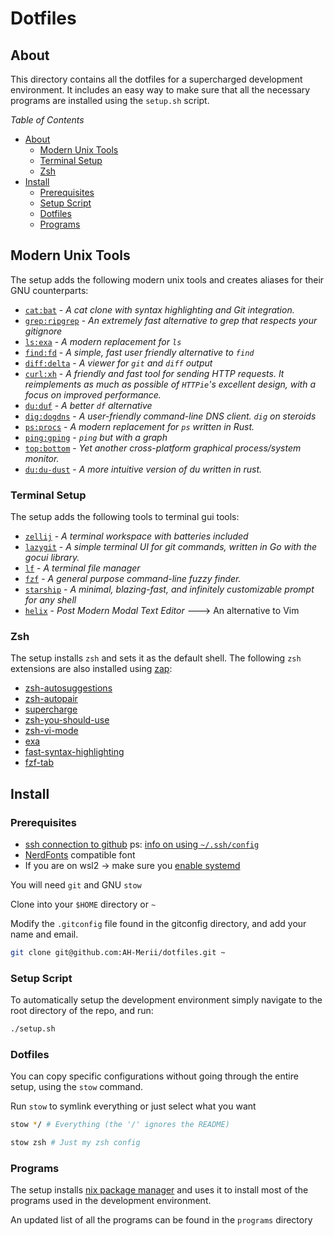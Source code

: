 # Dotfiles
## About
This directory contains all the dotfiles for a supercharged development environment. It includes an easy way to make sure that all the necessary programs are installed using the `setup.sh` script.

*Table of Contents*
- [About](#about)
    - [Modern Unix Tools](#modern-unix-tools)
    - [Terminal Setup](#terminal-setup)
    - [Zsh](#zsh)
- [Install](#install)
    - [Prerequisites](#prerequisites)
    - [Setup Script](#setup-script)
    - [Dotfiles](#dotfiles)
    - [Programs](#programs)

## Modern Unix Tools
The setup adds the following modern unix tools and creates aliases for their GNU counterparts:
* [`cat:bat`](https://github.com/sharkdp/bat) - *A cat clone with syntax highlighting and Git integration.*
* [`grep:ripgrep`](https://github.com/BurntSushi/ripgrep) - *An extremely fast alternative to grep that respects your gitignore*
* [`ls:exa`](https://github.com/ogham/exa) - *A modern replacement for `ls`*
* [`find:fd`](https://github.com/sharkdp/fd) - *A simple, fast user friendly alternative to `find`*
* [`diff:delta`](https://github.com/dandavison/delta) - *A viewer for `git` and `diff` output*
* [`curl:xh`](https://github.com/ducaale/xh) - *A friendly and fast tool for sending HTTP requests. It reimplements as much as possible of `HTTPie`'s excellent design, with a focus on improved performance.*
* [`du:duf`](https://github.com/muesli/duf) - *A better `df` alternative*
* [`dig:dogdns`](https://github.com/ogham/dog) - *A user-friendly command-line DNS client. `dig` on steroids*
* [`ps:procs`](https://github.com/dalance/procs) - *A modern replacement for `ps` written in Rust.*
* [`ping:gping`](https://github.com/orf/gping) - *`ping` but with a graph*
* [`top:bottom`](https://github.com/ClementTsang/bottom) - *Yet another cross-platform graphical process/system monitor.*
* [`du:du-dust`](https://github.com/bootandy/dust) - *A more intuitive version of du written in rust.*

### Terminal Setup
The setup adds the following tools to terminal gui tools:
* [`zellij`](https://github.com/zellij-org/zellij) - *A terminal workspace with batteries included*
* [`lazygit`](https://github.com/jesseduffield/lazygit) - *A simple terminal UI for git commands, written in Go with the gocui library.*
* [`lf`](https://github.com/gokcehan/lf) - *A terminal file manager*
* [`fzf`](https://github.com/junegunn/fzf) - *A general purpose command-line fuzzy finder.*
* [`starship`](https://github.com/starship/starship) - *A minimal, blazing-fast, and infinitely customizable prompt for any shell*
* [`helix`](https://helix-editor.com/) - *Post Modern Modal Text Editor* ---> An alternative to Vim
 
### Zsh
The setup installs `zsh` and sets it as the default shell. The following `zsh` extensions are also installed using [zap](https://github.com/zap-zsh/zap):
* [zsh-autosuggestions](https://github.com/zsh-users/zsh-autosuggestions)
* [zsh-autopair](https://github.com/hlissner/zsh-autopair)
* [supercharge](https://github.com/zap-zsh/supercharge)
* [zsh-you-should-use](https://github.com/MichaelAquilina/zsh-you-should-use)
* [zsh-vi-mode](https://github.com/jeffreytse/zsh-vi-mode)
* [exa](https://github.com/zap-zsh/exa)
* [fast-syntax-highlighting](https://github.com/zdharma-continuum/fast-syntax-highlighting)
* [fzf-tab](https://github.com/Aloxaf/fzf-tab)

## Install
### Prerequisites
* [ssh connection to github](https://docs.github.com/en/authentication/connecting-to-github-with-ssh) ps: [info on using `~/.ssh/config`](https://www.freecodecamp.org/news/how-to-manage-multiple-ssh-keys/) 
* [NerdFonts](https://www.nerdfonts.com/font-downloads) compatible font
* If you are on wsl2 -> make sure you [enable systemd](https://devblogs.microsoft.com/commandline/systemd-support-is-now-available-in-wsl/)


You will need `git` and GNU `stow`

Clone into your `$HOME` directory or `~`

Modify the `.gitconfig` file found in the gitconfig directory, and add your name and email.

```bash
git clone git@github.com:AH-Merii/dotfiles.git ~
```

### Setup Script
To automatically setup the development environment simply navigate to the root directory of the repo, and run: 
```bash
./setup.sh
```

### Dotfiles
You can copy specific configurations without going through the entire setup, using the `stow` command. 

Run `stow` to symlink everything or just select what you want

```bash
stow */ # Everything (the '/' ignores the README)
```

```bash
stow zsh # Just my zsh config
```

### Programs
The setup installs [nix package manager](https://nixos.org/) and uses it to install most of the programs used in the development environment. 

An updated list of all the programs can be found in the `programs` directory
